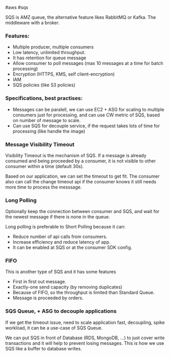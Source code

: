 #aws #sqs

SQS is AMZ queue, the alternative feature likes RabbitMQ or Kafka. The middleware with a broker.

### Features:
- Multiple producer, multiple consumers
- Low latency, unlimited throughput.
- It has retention for queue message
- Allow consumer to poll messages (max 10 messages at a time for batch processing)
- Encryption (HTTPS, KMS, self client-encryption)
- IAM
- SQS policies (like S3 policies)

### Specifications, best practises:
- Messages can be paralell, we can use EC2 + ASG for scaling to multiple consumers just for processing, and can use CW metric of SQS, based on number of message to scale.
- Can use SQS for decouple service, if the request takes lots of time for processing (like handle the image)

### Message Visibility Timeout
Visibility Timeout is the mechanism of SQS. If a message is already consumed and being proceeded by a consumer, it is not visible to other consumer within a time (default 30s).

Based on our application, we can set the timeout to get fit. The consumer also can call the change timeout api if the consumer knows it still needs more time to process the messsage.

### Long Polling
Optionally keep the connection between consumer and SQS, and wait for the newest message if there is none in the queue.

Long polling is preferable to Short Polling because it can:
- Reduce number of api calls from consumers.
- Increase efficiency and reduce latency of app.
- It can be enabled at SQS or at the consumer SDK config.

### FIFO
This is another type of SQS and it has some features
- First in first out message.
- Exactly-one send capacity (by removing duplicates)
- Because of FIFO, so the throughput is limited than Standard Queue.
- Message is proceeded by orders.

### SQS Queue, + ASG to decouple applications
If we get the timeout issue, need to scale application fast, decoupling, spike workload, it can be a use-case of SQS Queue.

We can put SQS in front of Database (RDS, MongoDB, ...) to just cover write transactions and it will help to prevent losing messages. This is how we use SQS like a buffer to database writes.

